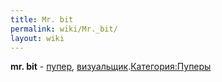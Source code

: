 ```yaml
---
title: Mr. bit
permalink: wiki/Mr._bit/
layout: wiki
---
```


**mr. bit** - [пупер](Пуперы "wikilink"),
[визуальщик](Визуальщики "wikilink").[Категория:Пуперы](Категория:Пуперы "wikilink")

